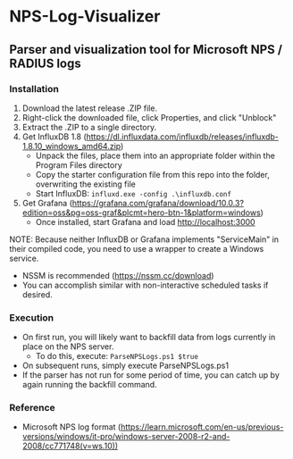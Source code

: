 # NPS-Log-Visualizer
## Parser and visualization tool for Microsoft NPS / RADIUS logs  
### Installation
1. Download the latest release .ZIP file.
2. Right-click the downloaded file, click Properties, and click "Unblock"
3. Extract the .ZIP to a single directory.
4. Get InfluxDB 1.8 (https://dl.influxdata.com/influxdb/releases/influxdb-1.8.10_windows_amd64.zip)  
    - Unpack the files, place them into an appropriate folder within the Program Files directory  
    - Copy the starter configuration file from this repo into the folder, overwriting the existing file  
    - Start InfluxDB: ```influxd.exe -config .\influxdb.conf```  
5. Get Grafana (https://grafana.com/grafana/download/10.0.3?edition=oss&pg=oss-graf&plcmt=hero-btn-1&platform=windows)
    - Once installed, start Grafana and load [http://localhost:3000](http://localhost:3000)  

NOTE: Because neither InfluxDB or Grafana implements "ServiceMain" in their compiled code, you need to use a wrapper to create a Windows service.  
  - NSSM is recommended (https://nssm.cc/download)
  - You can accomplish similar with non-interactive scheduled tasks if desired.  
### Execution
- On first run, you will likely want to backfill data from logs currently in place on the NPS server.
  - To do this, execute: ```ParseNPSLogs.ps1 $true```  
- On subsequent runs, simply execute ParseNPSLogs.ps1  
- If the parser has not run for some period of time, you can catch up by again running the backfill command.  
### Reference
- Microsoft NPS log format (https://learn.microsoft.com/en-us/previous-versions/windows/it-pro/windows-server-2008-r2-and-2008/cc771748(v=ws.10))
